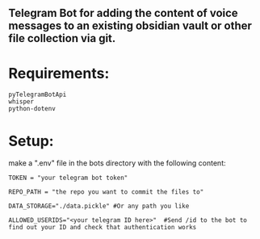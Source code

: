 ## Telegram Bot for adding the content of voice messages to an existing obsidian vault or other file collection via git.

# Requirements:
```
pyTelegramBotApi
whisper
python-dotenv
```

# Setup:

make a ".env" file in the bots directory with the following content:

```
TOKEN = "your telegram bot token"

REPO_PATH = "the repo you want to commit the files to"

DATA_STORAGE="./data.pickle" #Or any path you like

ALLOWED_USERIDS="<your telegram ID here>"  #Send /id to the bot to find out your ID and check that authentication works

```